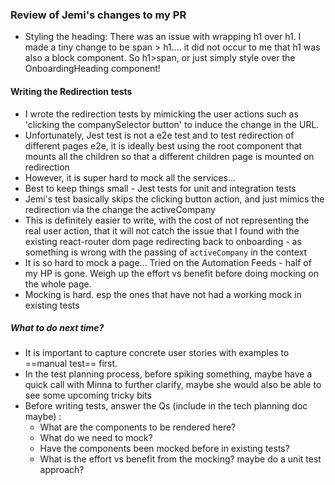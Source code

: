 ### Review of Jemi's changes to my PR
- Styling the heading: There was an issue with wrapping h1 over h1. I made a tiny change to be span > h1.... it did not occur to me that h1 was also a block component. So h1>span, or just simply style over the OnboardingHeading component! 
#### Writing the Redirection tests
- I wrote the redirection tests by mimicking the user actions such as 'clicking the companySelector button' to induce the change in the URL. 
- Unfortunately, Jest test is not a e2e test and to test redirection of different pages e2e, it is ideally best using the root component that mounts all the children so that a different children page is mounted on redirection
- However, it is super hard to mock all the services...
- Best to keep things small - Jest tests for unit and integration tests
- Jemi's test basically skips the clicking button action, and just mimics the redirection via the change the activeCompany
- This is definitely easier to write, with the cost of not representing the real user action, that it will not catch the issue that I found with the existing react-router dom page redirecting back to onboarding - as something is wrong with the passing of `activeCompany` in the context
- It is so hard to mock a page... Tried on the Automation Feeds - half of my HP is gone. Weigh up the effort vs benefit before doing mocking on the whole page. 
- Mocking is hard. esp the ones that have not had a working mock in existing tests
##### What to do next time?
- It is important to capture concrete user stories with examples to ==manual test== first.
- In the test planning process, before spiking something, maybe have a quick call with Minna to further clarify, maybe she would also be able to see some upcoming tricky bits
- Before writing tests, answer the Qs (include in the tech planning doc maybe) :
	- What are the components to be rendered here?
	- What do we need to mock?
	- Have the components been mocked before in existing tests?
	- What is the effort vs benefit from the mocking? maybe do a unit test approach?